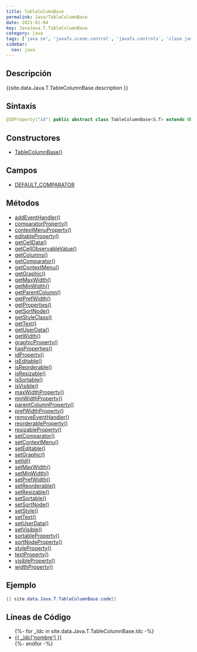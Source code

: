 ```yaml
---
title: TableColumnBase
permalink: Java/TableColumnBase
date: 2021-01-04
key: JavaJava.T.TableColumnBase
category: java
tags: ['java se', 'javafx.scene.control', 'javafx.controls', 'clase java', 'JavaFX 8.0']
sidebar: 
  nav: java
---
```


## Descripción
{{site.data.Java.T.TableColumnBase.description }}

## Sintaxis
~~~java
@IDProperty("id") public abstract class TableColumnBase<S,T> extends Object implements EventTarget, Styleable
~~~

## Constructores
* [TableColumnBase()](/Java/TableColumnBase/TableColumnBase/)

## Campos
* [DEFAULT_COMPARATOR](/Java/TableColumnBase/DEFAULT_COMPARATOR)

## Métodos
* [addEventHandler()](/Java/TableColumnBase/addEventHandler)
* [comparatorProperty()](/Java/TableColumnBase/comparatorProperty)
* [contextMenuProperty()](/Java/TableColumnBase/contextMenuProperty)
* [editableProperty()](/Java/TableColumnBase/editableProperty)
* [getCellData()](/Java/TableColumnBase/getCellData)
* [getCellObservableValue()](/Java/TableColumnBase/getCellObservableValue)
* [getColumns()](/Java/TableColumnBase/getColumns)
* [getComparator()](/Java/TableColumnBase/getComparator)
* [getContextMenu()](/Java/TableColumnBase/getContextMenu)
* [getGraphic()](/Java/TableColumnBase/getGraphic)
* [getMaxWidth()](/Java/TableColumnBase/getMaxWidth)
* [getMinWidth()](/Java/TableColumnBase/getMinWidth)
* [getParentColumn()](/Java/TableColumnBase/getParentColumn)
* [getPrefWidth()](/Java/TableColumnBase/getPrefWidth)
* [getProperties()](/Java/TableColumnBase/getProperties)
* [getSortNode()](/Java/TableColumnBase/getSortNode)
* [getStyleClass()](/Java/TableColumnBase/getStyleClass)
* [getText()](/Java/TableColumnBase/getText)
* [getUserData()](/Java/TableColumnBase/getUserData)
* [getWidth()](/Java/TableColumnBase/getWidth)
* [graphicProperty()](/Java/TableColumnBase/graphicProperty)
* [hasProperties()](/Java/TableColumnBase/hasProperties)
* [idProperty()](/Java/TableColumnBase/idProperty)
* [isEditable()](/Java/TableColumnBase/isEditable)
* [isReorderable()](/Java/TableColumnBase/isReorderable)
* [isResizable()](/Java/TableColumnBase/isResizable)
* [isSortable()](/Java/TableColumnBase/isSortable)
* [isVisible()](/Java/TableColumnBase/isVisible)
* [maxWidthProperty()](/Java/TableColumnBase/maxWidthProperty)
* [minWidthProperty()](/Java/TableColumnBase/minWidthProperty)
* [parentColumnProperty()](/Java/TableColumnBase/parentColumnProperty)
* [prefWidthProperty()](/Java/TableColumnBase/prefWidthProperty)
* [removeEventHandler()](/Java/TableColumnBase/removeEventHandler)
* [reorderableProperty()](/Java/TableColumnBase/reorderableProperty)
* [resizableProperty()](/Java/TableColumnBase/resizableProperty)
* [setComparator()](/Java/TableColumnBase/setComparator)
* [setContextMenu()](/Java/TableColumnBase/setContextMenu)
* [setEditable()](/Java/TableColumnBase/setEditable)
* [setGraphic()](/Java/TableColumnBase/setGraphic)
* [setId()](/Java/TableColumnBase/setId)
* [setMaxWidth()](/Java/TableColumnBase/setMaxWidth)
* [setMinWidth()](/Java/TableColumnBase/setMinWidth)
* [setPrefWidth()](/Java/TableColumnBase/setPrefWidth)
* [setReorderable()](/Java/TableColumnBase/setReorderable)
* [setResizable()](/Java/TableColumnBase/setResizable)
* [setSortable()](/Java/TableColumnBase/setSortable)
* [setSortNode()](/Java/TableColumnBase/setSortNode)
* [setStyle()](/Java/TableColumnBase/setStyle)
* [setText()](/Java/TableColumnBase/setText)
* [setUserData()](/Java/TableColumnBase/setUserData)
* [setVisible()](/Java/TableColumnBase/setVisible)
* [sortableProperty()](/Java/TableColumnBase/sortableProperty)
* [sortNodeProperty()](/Java/TableColumnBase/sortNodeProperty)
* [styleProperty()](/Java/TableColumnBase/styleProperty)
* [textProperty()](/Java/TableColumnBase/textProperty)
* [visibleProperty()](/Java/TableColumnBase/visibleProperty)
* [widthProperty()](/Java/TableColumnBase/widthProperty)

## Ejemplo
~~~java
{{ site.data.Java.T.TableColumnBase.code}}
~~~

## Líneas de Código
<ul>
{%- for _ldc in site.data.Java.T.TableColumnBase.ldc -%}
   <li>
       <a href="{{_ldc['url'] }}">{{ _ldc['nombre'] }}</a>
   </li>
{%- endfor -%}
</ul>
